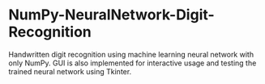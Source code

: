 # NumPy-NeuralNetwork-Digit-Recognition
Handwritten digit recognition using machine learning neural network with only NumPy. GUI is also implemented for interactive usage and testing the trained neural network using Tkinter.
